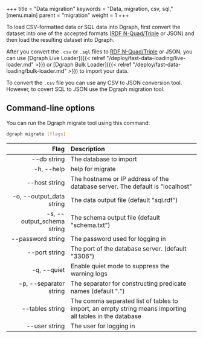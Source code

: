 +++
title = "Data migration"
keywords = "Data, migration, csv, sql,"
[menu.main]
    parent = "migration"
    weight = 1
+++

To load CSV-formatted data or SQL data into Dgraph,
first convert the dataset into one of the accepted formats ([RDF N-Quad/Triple](https://www.w3.org/TR/n-quads/) or JSON) and then load the
resulting dataset into Dgraph.

After you convert the `.csv` or `.sql` files to [RDF N-Quad/Triple](https://www.w3.org/TR/n-quads/) or JSON, 
you can use [Dgraph Live Loader]({{< relref "/deploy/fast-data-loading/live-loader.md" >}}) or 
[Dgraph Bulk Loader]({{< relref "/deploy/fast-data-loading/bulk-loader.md" >}}) to import your data.

To convert the `.csv` file you can use any CSV to JSON conversion tool. However, to covert SQL to JSON use the Dgraph migration tool.


## Command-line options

You can run the Dgraph migrate tool using this command:

```sh
dgraph migrate [flags]
```

| Flag | Description| 
|---------:|:---------|
| --db string | The database to import|
| -h, --help | help for migrate |
| --host string | The hostname or IP address of the database server. The default is "localhost"|
| -o, --output_data string | The data output file (default "sql.rdf") |
| -s, --output_schema string | The schema output file (default "schema.txt") |
| --password string | The password used for logging in |
| --port string | The port of the database server. (default "3306")|
| -q, --quiet | Enable quiet mode to suppress the warning logs|
| -p, --separator string | The separator for constructing predicate names (default ".")|
| --tables string| The comma separated list of tables to import, an empty string means importing all tables in the database|
| --user string | The user for logging in |


